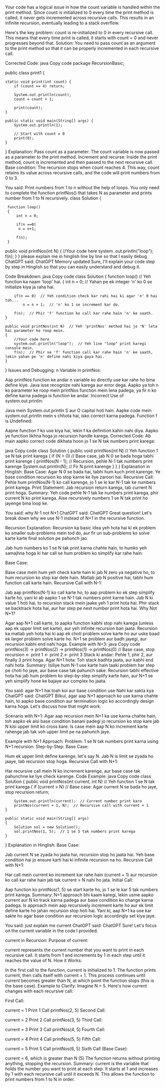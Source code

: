 Your code has a logical issue in how the count variable is handled within the print method. Since count is initialized to 0 every time the print method is called, it never gets incremented across recursive calls. This results in an infinite recursion, eventually leading to a stack overflow.

Here's the key problem:
count is re-initialized to 0 in every recursive call. This means that every time print is called, it starts with count = 0 and never progresses beyond that.
Solution:
You need to pass count as an argument to the print method so that it can be properly incremented in each recursive call.

Corrected Code:
java
Copy code
package RecursionBasic;

public class print1 {

    static void print(int count) {
        if (count == 4) return;

        System.out.println(count);
        count = count + 1;

        print(count);
    }

    public static void main(String[] args) {
        System.out.println(1);

        // Start with count = 0
        print(0);
    }
}
Explanation:
Pass count as a parameter: The count variable is now passed as a parameter to the print method.
Increment and recurse: Inside the print method, count is incremented and then passed to the next recursive call.
Base condition: The recursion stops when count reaches 4.
This way, count retains its value across recursive calls, and the code will print numbers from 0 to 3.

You said:
Print numbers from 1 to n without the help of loops. You only need to complete the function printNos() that takes N as parameter and prints number from 1 to N recursively. class Solution
{
    
     function loop()
     {
         int n = 0;
         
         if(n ==0)
          n = n+1;
         
         f(n);
     }
    
  public void printNos(int N)
    {
        //Your code here
        system .out.println("loop");
        f(n);
    }
} please explain me in hinglish line by line so that I easily debug 
ChatGPT said:
ChatGPT
Memory updated
Sure, I'll explain your code step by step in Hinglish so that you can easily understand and debug it.

Code Breakdown:
java
Copy code
class Solution
{
    function loop()  // Yeh function ka naam 'loop' hai.
    {
        int n = 0;  // Yahan pe ek integer 'n' ko 0 se initialize kiya ja raha hai.
        
        if(n == 0)  // Yeh condition check kar rahi hai ki agar 'n' 0 hai toh...
            n = n + 1;  // 'n' ko 1 se increment kar do.
        
        f(n);  // Phir 'f' function ko call kar rahe hain 'n' ke saath.
    }
    
    public void printNos(int N)  // Yeh 'printNos' method hai jo 'N' leta hai parameter ke roop mein.
    {
        //Your code here
        system.out.println("loop");  // Yeh line "loop" print karegi console mein. 
        f(n);  // Phir se 'f' function call kar rahe hain 'n' ke saath, lekin yahan pe 'n' define nahi kiya gaya hai.
    }
}
Issues and Debugging:
n Variable in printNos:

Aap printNos function ke andar n variable ko directly use kar rahe ho bina define kiye. Java isse recognize nahi karega aur error dega.
Aapko ya toh n ko parameter ke roop mein printNos function mein lena padega, ya fir n ko define karna padega is function ke andar.
Incorrect Use of system.out.println:

Java mein System.out.println S aur O capital hoti hain. Aapke code mein system.out.println mein s chhota hai, isko correct karna padega.
Function f is Undefined:

Aapne function f ko use kiya hai, lekin f ka definition kahin nahi diya. Aapko ye function likhna hoga jo recursion handle karega.
Corrected Code:
Ab main aapko correct code dikhata hoon jo 1 se N tak numbers print karega:

java
Copy code
class Solution
{
    public void printNos(int N)  // Yeh function 1 se N tak print karega
    {
        if (N > 0)  // Base case, jab N 0 se bada hoga tabhi print karenge
        {
            printNos(N - 1);  // Recursion, pehle N-1 tak numbers print karenge
            System.out.println(N);  // Fir N print karenge
        }
    }
}
Explanation in Hinglish:
Base Case: Agar N 0 se bada hai, tabhi hum kuch print karenge. Ye base condition recursion ko stop karne ke liye zaroori hai.
Recursive Call: Pehle hum printNos(N-1) ko call karenge, jo 1 se le kar N-1 tak ke numbers print karega.
Print Statement: Jab recursion return karega, tab current N print hoga.
Summary:
Yeh code pehle N-1 tak ke numbers print karega, phir current N ko print karega. Aise recursively numbers 1 se N tak print ho jayenge bina loop ke.

You said:
why N-1 not N+1
ChatGPT said:
ChatGPT
Great question! Let's break down why we use N-1 instead of N+1 in the recursive function.

Recursion Explanation:
Recursion ka basic idea yeh hota hai ki ek problem ko smaller sub-problems mein tod do, aur fir un sub-problems ko solve karte karte final solution pe pahunch jao.

Jab hum numbers ko 1 se N tak print karna chahte hain, to humko yeh samajhna hoga ki har call se hum problem ko simplify kar rahe hain:

Base Case:

Base case mein hum yeh check karte hain ki jab N zero ya negative ho, to hum recursion ko stop kar dete hain. Matlab jab N positive hai, tabhi hum function call karte hain.
Recursive Call with N-1:

Jab aap printNos(N-1) ko call karte ho, to aap problem ko ek step simplify karte ho, yani ki ab aapko 1 se N-1 tak numbers print karne hain.
Jab N ki value 1 hoti hai, to recursion stack mein jaake yeh 1 print hota hai. Phir stack se backtrack hota hai, aur har step pe next number print hota hai.
Why Not N+1?

Agar aap N+1 call karte, to aapka function kabhi stop nahi karega (unless aap ek upper limit set karte), aur yeh infinite recursion ban jaata.
Recursion ka matlab yeh hota hai ki aap ek choti problem solve karte ho aur uske baad ek larger problem solve karte ho. N+1 se problem aur badh jayegi, aur recursion kabhi end nahi hoga.
Example with N=3:
java
Copy code
printNos(3)
    -> printNos(2)
        -> printNos(1)
            -> printNos(0) // Base case, stop recursion
            <- print 1
        <- print 2
    <- print 3
Stack ki andar: Pehle 1, phir 2, aur finally 3 print hoga.
Agar N+1 hota: Toh stack badhta jaata, aur kabhi end nahi hota.
Summary:
Isiliye hum N-1 use karte hain taaki problem har step pe choti ho jaye, aur base case tak pahunch sake. Recursion tabhi effective hota hai jab hum problem ko step-by-step simplify karte hain, aur N+1 se yeh simplify hone ke bajaye aur complex ho jaata.

You said:
agar N+1 hai toah koi aur base condition use Nahi kar sakta kya 
ChatGPT said:
ChatGPT
Bilkul, agar aap N+1 approach ko use karna chahte hain, to aapko base condition aur termination logic ko accordingly design karna hoga. Let's discuss how that might work.

Scenario with N+1:
Agar aap recursion mein N+1 ka use karna chahte hain, toh aapko ek aisi base condition banani padegi jo recursion ko stop kare jab N kisi upper limit ko cross kare. Is case mein aap N ko increment karte rahenge jab tak voh upper limit pe na pahunch jaye.

Example with N+1 Approach:
Problem: 1 se N tak numbers print karna using N+1 recursion.
Step-by-Step:
Base Case:

Hum ek upper limit define karenge, let's say N. Jab N is limit se zyada ho jaaye, tab recursion stop hoga.
Recursive Call with N+1:

Har recursive call mein N ko increment karenge, aur base case tak pahunchne ke liye check karenge.
Code Example:
java
Copy code
class Solution
{
    public void printNos(int current, int N)  // Yeh function 1 se N tak print karega
    {
        if (current > N)  // Base case: Agar current N se bada ho jaye, stop recursion
            return;

        System.out.println(current);  // Current number print karo
        printNos(current + 1, N);  // Recursive call with current + 1
    }

    public static void main(String[] args)
    {
        Solution sol = new Solution();
        sol.printNos(1, 5);  // 1 se 5 tak numbers print karega
    }
}
Explanation in Hinglish:
Base Case:

Jab current N se zyada ho jaata hai, recursion stop ho jaata hai. Yeh base condition hai jo ensure karti hai ki infinite recursion na ho.
Recursive Call with N+1:

Har call mein current ko increment kar rahe hain (current + 1) aur recursion ko call kar rahe hain jab tak current > N nahi ho jata.
Initial Call:

Aap function ko printNos(1, 5) se start karte ho, jo 1 se le kar 5 tak numbers print karega.
Summary:
N+1 approach bhi kaam karegi, lekin usme aapko current aur N ko track karna padega aur base condition ko change karna padega. Is approach mein aap recursively increment karte ho aur ek limit define karte ho jahan recursion stop hoti hai. Yani ki, aap N+1 ka use kar sakte ho agar base condition aur recursion logic accordingly set kiya jaye.

You said:
just explain me current 
ChatGPT said:
ChatGPT
Sure! Let's focus on the current variable in the code I provided.

current in Recursion:
Purpose of current:

current represents the current number that you want to print in each recursive call. It starts from 1 and increments by 1 in each step until it reaches the value of N.
How it Works:

In the first call to the function, current is initialized to 1.
The function prints current, then calls itself with current + 1.
This process continues until current becomes greater than N, at which point the function stops (this is the base case).
Example to Clarify:
Imagine N = 5. Here's how current changes with each recursive call:

First Call:

current = 1
Print 1
Call printNos(2, 5)
Second Call:

current = 2
Print 2
Call printNos(3, 5)
Third Call:

current = 3
Print 3
Call printNos(4, 5)
Fourth Call:

current = 4
Print 4
Call printNos(5, 5)
Fifth Call:

current = 5
Print 5
Call printNos(6, 5)
Sixth Call (Base Case):

current = 6, which is greater than N (5)
The function returns without printing anything, stopping the recursion.
Summary:
current is the variable that holds the number you want to print at each step.
It starts at 1 and increases by 1 with each recursive call until it exceeds N.
This allows the function to print numbers from 1 to N in order.
